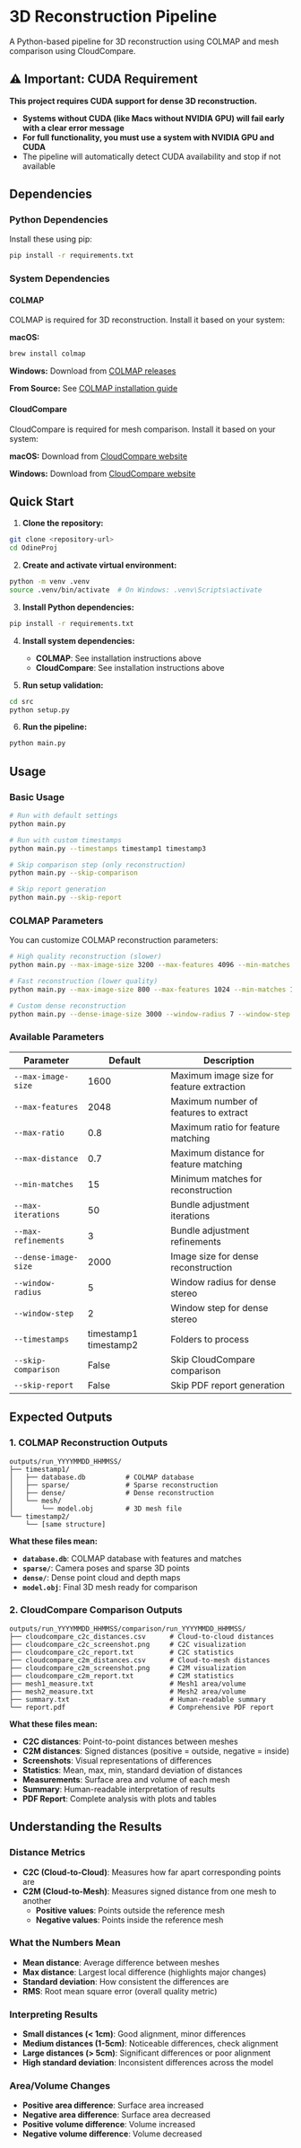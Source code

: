 # 3D Reconstruction Pipeline

A Python-based pipeline for 3D reconstruction using COLMAP and mesh comparison using CloudCompare.

## ⚠️ Important: CUDA Requirement

**This project requires CUDA support for dense 3D reconstruction.** 

- **Systems without CUDA (like Macs without NVIDIA GPU) will fail early with a clear error message**
- **For full functionality, you must use a system with NVIDIA GPU and CUDA**
- The pipeline will automatically detect CUDA availability and stop if not available

## Dependencies

### Python Dependencies
Install these using pip:
```bash
pip install -r requirements.txt
```

### System Dependencies

#### COLMAP
COLMAP is required for 3D reconstruction. Install it based on your system:

**macOS:**
```bash
brew install colmap
```

**Windows:**
Download from [COLMAP releases](https://github.com/colmap/colmap/releases)

**From Source:**
See [COLMAP installation guide](https://colmap.github.io/install.html#build-from-source)

#### CloudCompare
CloudCompare is required for mesh comparison. Install it based on your system:

**macOS:**
Download from [CloudCompare website](https://www.danielgm.net/cc/)

**Windows:**
Download from [CloudCompare website](https://www.danielgm.net/cc/)

## Quick Start

1. **Clone the repository:**
```bash
git clone <repository-url>
cd OdineProj
```

2. **Create and activate virtual environment:**
```bash
python -m venv .venv
source .venv/bin/activate  # On Windows: .venv\Scripts\activate
```

3. **Install Python dependencies:**
```bash
pip install -r requirements.txt
```

4. **Install system dependencies:**
   - **COLMAP**: See installation instructions above
   - **CloudCompare**: See installation instructions above

5. **Run setup validation:**
```bash
cd src
python setup.py
```

6. **Run the pipeline:**
```bash
python main.py
```

## Usage

### Basic Usage
```bash
# Run with default settings
python main.py

# Run with custom timestamps
python main.py --timestamps timestamp1 timestamp3

# Skip comparison step (only reconstruction)
python main.py --skip-comparison

# Skip report generation
python main.py --skip-report
```

### COLMAP Parameters
You can customize COLMAP reconstruction parameters:

```bash
# High quality reconstruction (slower)
python main.py --max-image-size 3200 --max-features 4096 --min-matches 20

# Fast reconstruction (lower quality)
python main.py --max-image-size 800 --max-features 1024 --min-matches 10

# Custom dense reconstruction
python main.py --dense-image-size 3000 --window-radius 7 --window-step 3
```

### Available Parameters

| Parameter | Default | Description |
|-----------|---------|-------------|
| `--max-image-size` | 1600 | Maximum image size for feature extraction |
| `--max-features` | 2048 | Maximum number of features to extract |
| `--max-ratio` | 0.8 | Maximum ratio for feature matching |
| `--max-distance` | 0.7 | Maximum distance for feature matching |
| `--min-matches` | 15 | Minimum matches for reconstruction |
| `--max-iterations` | 50 | Bundle adjustment iterations |
| `--max-refinements` | 3 | Bundle adjustment refinements |
| `--dense-image-size` | 2000 | Image size for dense reconstruction |
| `--window-radius` | 5 | Window radius for dense stereo |
| `--window-step` | 2 | Window step for dense stereo |
| `--timestamps` | timestamp1 timestamp2 | Folders to process |
| `--skip-comparison` | False | Skip CloudCompare comparison |
| `--skip-report` | False | Skip PDF report generation |

## Expected Outputs

### 1. COLMAP Reconstruction Outputs
```
outputs/run_YYYYMMDD_HHMMSS/
├── timestamp1/
│   ├── database.db          # COLMAP database
│   ├── sparse/              # Sparse reconstruction
│   ├── dense/               # Dense reconstruction
│   └── mesh/
│       └── model.obj        # 3D mesh file
└── timestamp2/
    └── [same structure]
```

**What these files mean:**
- **`database.db`**: COLMAP database with features and matches
- **`sparse/`**: Camera poses and sparse 3D points
- **`dense/`**: Dense point cloud and depth maps
- **`model.obj`**: Final 3D mesh ready for comparison

### 2. CloudCompare Comparison Outputs
```
outputs/run_YYYYMMDD_HHMMSS/comparison/run_YYYYMMDD_HHMMSS/
├── cloudcompare_c2c_distances.csv      # Cloud-to-cloud distances
├── cloudcompare_c2c_screenshot.png     # C2C visualization
├── cloudcompare_c2c_report.txt         # C2C statistics
├── cloudcompare_c2m_distances.csv      # Cloud-to-mesh distances
├── cloudcompare_c2m_screenshot.png     # C2M visualization
├── cloudcompare_c2m_report.txt         # C2M statistics
├── mesh1_measure.txt                   # Mesh1 area/volume
├── mesh2_measure.txt                   # Mesh2 area/volume
├── summary.txt                         # Human-readable summary
└── report.pdf                          # Comprehensive PDF report
```

**What these files mean:**
- **C2C distances**: Point-to-point distances between meshes
- **C2M distances**: Signed distances (positive = outside, negative = inside)
- **Screenshots**: Visual representations of differences
- **Statistics**: Mean, max, min, standard deviation of distances
- **Measurements**: Surface area and volume of each mesh
- **Summary**: Human-readable interpretation of results
- **PDF Report**: Complete analysis with plots and tables

## Understanding the Results

### Distance Metrics
- **C2C (Cloud-to-Cloud)**: Measures how far apart corresponding points are
- **C2M (Cloud-to-Mesh)**: Measures signed distance from one mesh to another
  - **Positive values**: Points outside the reference mesh
  - **Negative values**: Points inside the reference mesh

### What the Numbers Mean
- **Mean distance**: Average difference between meshes
- **Max distance**: Largest local difference (highlights major changes)
- **Standard deviation**: How consistent the differences are
- **RMS**: Root mean square error (overall quality metric)

### Interpreting Results
- **Small distances (< 1cm)**: Good alignment, minor differences
- **Medium distances (1-5cm)**: Noticeable differences, check alignment
- **Large distances (> 5cm)**: Significant differences or poor alignment
- **High standard deviation**: Inconsistent differences across the model

### Area/Volume Changes
- **Positive area difference**: Surface area increased
- **Negative area difference**: Surface area decreased
- **Positive volume difference**: Volume increased
- **Negative volume difference**: Volume decreased 
